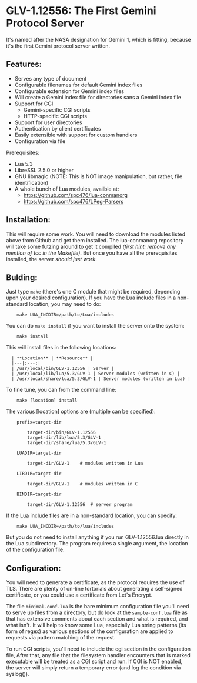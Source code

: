 
# GLV-1.12556: The First Gemini Protocol Server

It's named after the NASA designation for Gemini 1, which is fitting,
because it's the first Gemini protocol server written.

## Features:

* Serves any type of document
* Configurable filenames for default Gemini index files
* Configurable extension for Gemini index files
* Will create a Gemini index file for directories sans a Gemini index file
* Support for CGI
	* Gemini-specific CGI scripts
	* HTTP-specific CGI scripts
* Support for user directories
* Authentication by client certificates
* Easily extensible with support for custom handlers
* Configuration via file

Prerequisites:

* Lua 5.3
* LibreSSL 2.5.0 or higher
* GNU libmagic (NOTE:  This is NOT image manipulation, but rather, file identification)
* A whole bunch of Lua modules, availble at:
	* https://github.com/spc476/lua-conmanorg
	* https://github.com/spc476/LPeg-Parsers

## Installation:

This will require some work.  You will need to download the modules listed
above from Github and get them installed.  The lua-conmanorg repository will
take some futzing around to get it compiled _(first hint:  remove any mention
of tcc in the Makefile)_.  But once you have all the prerequisites installed,
the server _should just work_.  

## Bulding:

Just type `make` (there's one C module that might be required, depending
upon your desired configuration).  If you have the Lua include files in a
non-standard location, you may need to do:

```
	make LUA_INCDIR=/path/to/Lua/includes
```
You can do `make install` if you want to install the server onto the system:

```
	make install
```

This will install files in the following locations:

      | **Location** | **Resource** |
      |---|:---:|
      | /usr/local/bin/GLV-1.12556 | Server |
      | /usr/local/lib/lua/5.3/GLV-1 | Server modules (written in C) |
      | /usr/local/share/lua/5.3/GLV-1 | Server modules (written in Lua) |

To fine tune, you can from the command line:

```
	make [location] install
```

The various [location] options are (multiple can be specified):

```
	prefix=target-dir

		target-dir/bin/GLV-1.12556
		target-dir/lib/lua/5.3/GLV-1
		target-dir/share/lua/5.3/GLV-1

	LUADIR=target-dir

		target-dir/GLV-1	# modules written in Lua

	LIBDIR=target-dir

		target-dir/GLV-1	# modules written in C

	BINDIR=target-dir

		target-dir/GLV-1.12556	# server program
```

If the Lua include files are in a non-standard location, you can specify:

```
	make LUA_INCDIR=/path/to/lua/includes
```

But you do not need to install anything if you run GLV-1.12556.lua directly
in the Lua subdirectory.  The program requires a single argument, the
location of the configuration file.

## Configuration:

You will need to generate a certificate, as the protocol requires the use of
TLS.  There are plenty of on-line tortorials about generating a self-signed
certificate, or you could use a certificate from Let's Encrypt.

The file `minimal-conf.lua` is the bare minimum configuration file you'll
need to serve up files from a directory, but do look at the `sample-conf.lua`
file as that has extensive comments about each section and what is required,
and what isn't.  It will help to know some Lua, especially Lua string
patterns (its form of regex) as various sections of the configuration are
applied to requests via pattern matching of the request.

To run CGI scripts, you'll need to include the cgi section in the
configuration file,  After that, any file that the filesystem handler
encounters that is marked executable will be treated as a CGI script and
run.  If CGI is NOT enabled, the server will simply return a temporary error
(and log the condition via syslog()).
